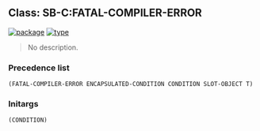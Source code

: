 ## Class: SB-C:FATAL-COMPILER-ERROR
[![package](https://img.shields.io/badge/Package-SB--C-5f9ea0.svg?style=social&colorA=999999)](../) [![type](https://img.shields.io/badge/Type-Class-5f9ea0.svg?style=social&colorA=999999)](../#class) 

> No description.

### Precedence list
```
(FATAL-COMPILER-ERROR ENCAPSULATED-CONDITION CONDITION SLOT-OBJECT T)
```
### Initargs
```
(CONDITION)
```
